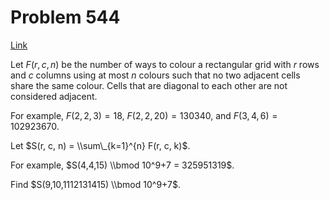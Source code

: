# Problem 544

[Link](https://projecteuler.net/problem=544)

Let $F(r, c, n)$ be the number of ways to colour a rectangular grid with $r$ rows and $c$ columns using at most $n$ colours such that no two adjacent cells share the same colour. Cells that are diagonal to each other are not considered adjacent.

For example, $F(2,2,3) = 18$, $F(2,2,20) = 130340$, and $F(3,4,6) = 102923670$.

Let $S(r, c, n) = \\sum\_{k=1}^{n} F(r, c, k)$.

For example, $S(4,4,15) \\bmod 10^9+7 = 325951319$.

Find $S(9,10,1112131415) \\bmod 10^9+7$.
